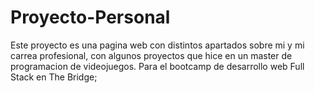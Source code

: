 # Proyecto-Personal

Este proyecto es una pagina web con distintos apartados sobre mi y mi carrea profesional, con algunos proyectos que hice en un master de programacion de videojuegos. Para el bootcamp de desarrollo web Full Stack en The Bridge;
